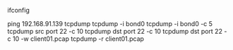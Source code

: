  ifconfig
 
  ping 192.168.91.139
  tcpdump 
  tcpdump -i bond0
  tcpdump -i bond0 -c 5
  tcpdump src port 22 -c 10
  tcpdump dst port 22 -c 10
  tcpdump dst port 22 -c 10 -w client01.pcap
  tcpdump -r client01.pcap 